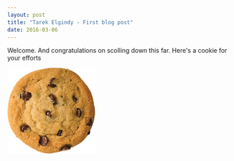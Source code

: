 ```yaml
---
layout: post
title: "Tarek Elgindy - First blog post"
date: 2016-03-06
---
```


Welcome. And congratulations on scolling down this far. Here's a cookie for your efforts
<p>
<img src="cookie.png">
